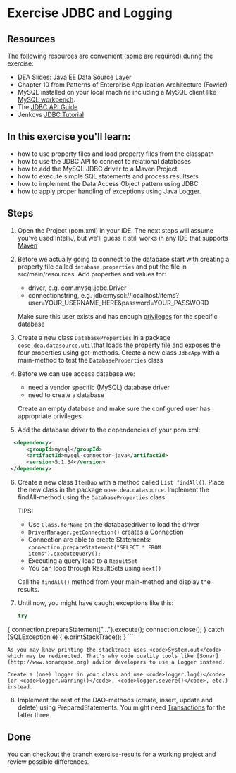 Exercise JDBC and Logging
=========================
Resources
-------------
The following resources are convenient (some are required) during the exercise:

* DEA Slides: Java EE Data Source Layer
* Chapter 10 from Patterns of Enterprise Application Architecture (Fowler)
* MySQL installed on your local machine including a MySQL client like [MySQL workbench](https://dev.mysql.com/downloads/workbench/).
* The [JDBC API Guide](http://docs.oracle.com/javase/7/docs/technotes/guides/jdbc/)
* Jenkovs [JDBC Tutorial](http://tutorials.jenkov.com/jdbc/index.html)

In this exercise you'll learn:
------------------------------
* how to use property files and load property files from the classpath
* how to use the JDBC API to connect to relational databases
* how to add the MySQL JDBC driver to a Maven Project
* how to execute simple SQL statements and process resultsets
* how to implement the Data Access Object pattern using JDBC
* how to apply proper handling of exceptions using Java Logger.

Steps
-----
1. Open the Project (pom.xml) in your IDE. The next steps will assume you've used IntelliJ, but we'll guess it still works in any IDE that supports [Maven](http://maven.apache.org/ "Maven")

2. Before we actually going to connect to the database start with creating a property file called <code>database.properties</code> and put the file in src/main/resources. Add properties and values for:
	* driver, e.g. com.mysql.jdbc.Driver
	* connectionstring, e.g. jdbc:mysql://localhost/items?user=YOUR_USERNAME_HERE&password=YOUR_PASSWORD

	Make sure this user exists and has enough [privileges](https://www.digitalocean.com/community/tutorials/how-to-create-a-new-user-and-grant-permissions-in-mysql "privileges") for the specific database

3. Create a new class <code>DatabaseProperties</code> in a package <code>oose.dea.datasource.util</code>that loads the property file and exposes the four properties using get-methods. Create a new class <code>JdbcApp</code> with a main-method to test the <code>DatabaseProperties</code> class

4. Before we can use access database we:
	* need a vendor specific (MySQL) database driver
	* need to create a database

	Create an empty database and make sure the configured user has appropriate privileges.

5. Add the database driver to the dependencies of your pom.xml:

  ```xml
	<dependency>
        <groupId>mysql</groupId>
        <artifactId>mysql-connector-java</artifactId>
        <version>5.1.34</version>
   </dependency>
   ```

6. Create a new class <code>ItemDao</code> with a method called <code>List<Item> findAll()</code>. Place the new class in the package <code>oose.dea.datasource</code>. Implement the findAll-method using the <code>DatabaseProperties</code> class.

	TIPS:
	* Use <code>Class.forName</code> on the databasedriver to load the driver
	* <code>DriverManager.getConnection()</code> creates a Connection
	* Connection are able to create Statements: <code>connection.prepareStatement("SELECT * FROM items").executeQuery();</code>
	* Executing a query lead to a <code>ResultSet</code>
	* You can loop through ResultSets using <code>next()</code>

	Call the <code>findAll()</code> method from your main-method and display the results.

7. Until now, you might have caught exceptions like this:
	```java
	try
  {
      connection.prepareStatement("...").execute();
      connection.close();
  } catch (SQLException e) {
      e.printStackTrace();
  }
	```

	As you may know printing the stacktrace uses <code>System.out</code> which may be redirected. That's why code quality tools like [Sonar](http://www.sonarqube.org) advice developers to use a Logger instead.

	Create a (one) logger in your class and use <code>logger.log()</code> (or <code>logger.warning()</code>, <code>logger.severe()</code>, etc.) instead.

8. Implement the rest of the DAO-methods (create, insert, update and delete) using PreparedStatements. You might need [Transactions](http://www.mkyong.com/jdbc/jdbc-transaction-example/) for the latter three.

Done
----
You can checkout the branch exercise-results for a working project and review possible differences.
